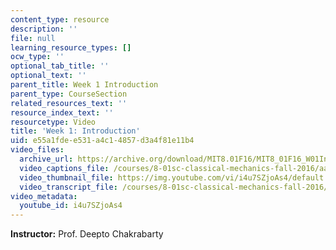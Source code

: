 ```yaml
---
content_type: resource
description: ''
file: null
learning_resource_types: []
ocw_type: ''
optional_tab_title: ''
optional_text: ''
parent_title: Week 1 Introduction
parent_type: CourseSection
related_resources_text: ''
resource_index_text: ''
resourcetype: Video
title: 'Week 1: Introduction'
uid: e55a1fde-e531-a4c1-4857-d3a4f81e11b4
video_files:
  archive_url: https://archive.org/download/MIT8.01F16/MIT8_01F16_W01Intro_360p.mp4
  video_captions_file: /courses/8-01sc-classical-mechanics-fall-2016/aa34fd36c44658058546d6cc4bfeb927_i4u7SZjoAs4.vtt
  video_thumbnail_file: https://img.youtube.com/vi/i4u7SZjoAs4/default.jpg
  video_transcript_file: /courses/8-01sc-classical-mechanics-fall-2016/3f87a399486e634eee1ebebf683ff9fe_i4u7SZjoAs4.pdf
video_metadata:
  youtube_id: i4u7SZjoAs4
---
```


**Instructor:** Prof. Deepto Chakrabarty